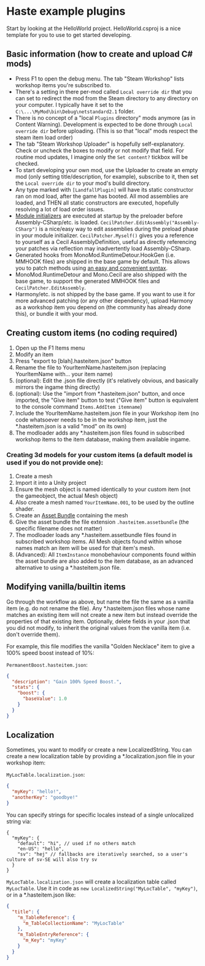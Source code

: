 ﻿Haste example plugins
===

Start by looking at the HelloWorld project. HelloWorld.csproj is a nice template for you to use to get started developing.

## Basic information (how to create and upload C# mods)

- Press F1 to open the debug menu. The tab "Steam Workshop" lists workshop items you're subscribed to.
- There's a setting in there per-mod called `Local override dir` that you can set to redirect the mod from the Steam directory to any directory on your computer. I typically have it set to the `C:\...\MyMod\bin\Debug\netstandard2.1` folder.
- There is no concept of a "local `Plugins` directory" mods anymore (as in Content Warning). Development is expected to be done through `Local override dir` before uploading. (This is so that "local" mods respect the steam item load order)
- The tab  "Steam Workshop Uploader" is hopefully self-explanatory. Check or uncheck the boxes to modify or not modify that field. For routine mod updates, I imagine only the `Set content?` tickbox will be checked.
- To start developing your own mod, use the Uploader to create an empty mod (only setting title/description, for example), subscribe to it, then set the `Local override dir` to your mod's build directory.
- Any type marked with `[LandfallPlugin]` will have its static constructor ran on mod load, after the game has booted. All mod assemblies are loaded, and THEN all static constructors are executed, hopefully resolving a lot of load order issues.
- [Module initializers](https://learn.microsoft.com/en-us/dotnet/csharp/language-reference/proposals/csharp-9.0/module-initializers) are executed at startup by the preloader before Assembly-CSharp/etc. is loaded. `CecilPatcher.EditAssembly("Assembly-CSharp")` is a nice/easy way to edit assemblies during the preload phase in your module initializer. `CecilPatcher.Myself()` gives you a reference to yourself as a Cecil AssemblyDefinition, useful as directly referencing your patches via reflection may inadvertently load Assembly-CSharp.
- Generated hooks from MonoMod.RuntimeDetour.HookGen (i.e. MMHOOK files) are shipped in the base game by default. This allows you to patch methods using [an easy and convenient syntax](https://monomod.dev/docs/RuntimeDetour.HookGen/Usage.html).
- MonoMod.RuntimeDetour and Mono.Cecil are also shipped with the base game, to support the generated MMHOOK files and `CecilPatcher.EditAssembly`.
- Harmony/etc. is not shipped by the base game. If you want to use it for more advanced patching (or any other dependency), upload Harmony as a workshop item you depend on (the community has already done this), or bundle it with your mod.

## Creating custom items (no coding required)

1) Open up the F1 Items menu
2) Modify an item
3) Press "export to \[blah\].hasteitem.json" button
4) Rename the file to YourItemName.hasteitem.json (replacing YourItemName with... your item name)
5) (optional): Edit the .json file directly (it's relatively obvious, and basically mirrors the ingame thing directly)
6) (optional): Use the "import from \*.hasteitem.json" button, and once imported, the "Give item" button to test ("Give item" button is equivalent to the console command `Items.AddItem itemname`)
7) Include the YourItemName.hasteitem.json file in your Workshop item (no code whatsoever needs to be in the workshop item, just the \*.hasteitem.json is a valid "mod" on its own)
8) The modloader adds any \*.hasteitem.json files found in subscribed workshop items to the item database, making them available ingame.

### Creating 3d models for your custom items (a default model is used if you do not provide one):

1) Create a mesh
2) Import it into a Unity project
3) Ensure the mesh object is named identically to your custom item (not the gameobject, the actual Mesh object)
4) Also create a mesh named `YourItemName.001`, to be used by the outline shader.
5) Create an [Asset Bundle](https://docs.unity3d.com/Manual/AssetBundlesIntro.html) containing the mesh
6) Give the asset bundle the file extension `.hasteitem.assetbundle` (the specific filename does not matter)
7) The modloader loads any \*.hasteitem.assetbundle files found in subscribed workshop items. All Mesh objects found within whose names match an item will be used for that item's mesh.
8) (Advanced): All `ItemInstance` monobehaviour components found within the asset bundle are also added to the item database, as an advanced alternative to using a \*.hasteitem.json file.

## Modifying vanilla/builtin items

Go through the workflow as above, but name the file the same as a vanilla item (e.g. do not rename the file). Any \*.hasteitem.json files whose name matches an existing item will not create a new item but instead override the properties of that existing item. Optionally, delete fields in your .json that you did not modify, to inherit the original values from the vanilla item (i.e. don't override them).

For example, this file modifies the vanilla "Golden Necklace" item to give a 100% speed boost instead of 10%:

`PermanentBoost.hasteitem.json`:

```json
{
  "description": "Gain 100% Speed Boost.",
  "stats": {
    "boost": {
      "baseValue": 1.0
    }
  }
}
```

## Localization

Sometimes, you want to modify or create a new LocalizedString. You can create a new localization table by providing a \*.localization.json file in your workshop item:

`MyLocTable.localization.json`:

```json
{
  "myKey": "hello!",
  "anotherKey": "goodbye!"
}
```

You can specify strings for specific locales instead of a single unlocalized string via:

```jsonc
{
  "myKey": {
    "default": "hi", // used if no others match
    "en-US": "hello",
    "sv": "hej" // fallbacks are iteratively searched, so a user's culture of sv-SE will also try sv
  }
}
```

`MyLocTable.localization.json` will create a localization table called `MyLocTable`. Use it in code as `new LocalizedString("MyLocTable", "myKey")`, or in a \*.hasteitem.json like:

```json
{
  "title": {
    "m_TableReference": {
      "m_TableCollectionName": "MyLocTable"
    },
    "m_TableEntryReference": {
      "m_Key": "myKey"
    }
  }
}
```
